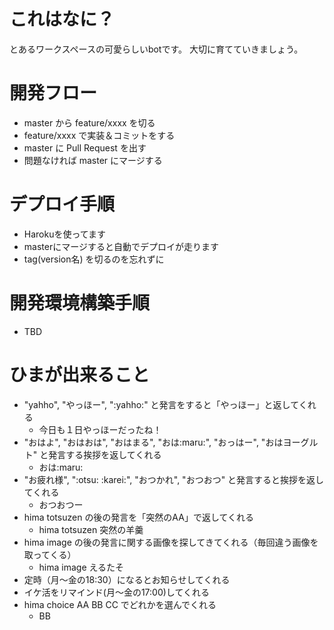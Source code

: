 # これはなに？
とあるワークスペースの可愛らしいbotです。
大切に育てていきましょう。

# 開発フロー
- master から feature/xxxx を切る
- feature/xxxx で実装＆コミットをする
- master に Pull Request を出す
- 問題なければ master にマージする

# デプロイ手順
- Harokuを使ってます
- masterにマージすると自動でデプロイが走ります
- tag(version名) を切るのを忘れずに

# 開発環境構築手順
- TBD

# ひまが出来ること
- "yahho", "やっほー", ":yahho:" と発言をすると「やっほー」と返してくれる
    - 今日も１日やっほーだったね！
- "おはよ", "おはおは", "おはまる", "おは:maru:", "おっはー", "おはヨーグルト" と発言する挨拶を返してくれる
    - おは:maru:
- "お疲れ様", ":otsu: :karei:", "おつかれ", "おつおつ" と発言すると挨拶を返してくれる
    - おつおつー
- hima totsuzen の後の発言を「突然のAA」で返してくれる
    - hima totsuzen 突然の羊羹
- hima image の後の発言に関する画像を探してきてくれる（毎回違う画像を取ってくる）
    - hima image えるたそ
- 定時（月〜金の18:30）になるとお知らせしてくれる
- イケ活をリマインド(月〜金の17:00)してくれる
- hima choice AA BB CC でどれかを選んでくれる
    - BB
